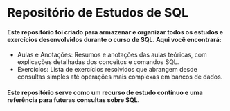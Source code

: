 <h1>Repositório de Estudos de SQL</h1>

<h4>Este repositório foi criado para armazenar e organizar todos os estudos e exercícios desenvolvidos durante o curso de SQL. Aqui você encontrará:</h4>

<ul>
  <li>Aulas e Anotações: Resumos e anotações das aulas teóricas, com explicações detalhadas dos conceitos e comandos SQL.</li>
  <li>Exercícios: Lista de exercícios resolvidos que abrangem desde consultas simples até operações mais complexas em bancos de dados.</li>
</ul>

<h4>Este repositório serve como um recurso de estudo contínuo e uma referência para futuras consultas sobre SQL.<h4>

